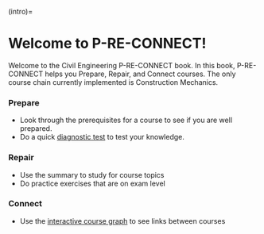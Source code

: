 (intro)=
# Welcome to P-RE-CONNECT!

Welcome to the Civil Engineering P-RE-CONNECT book. In this book, P-RE-CONNECT helps you Prepare, Repair, and Connect courses. The only course chain currently implemented is Construction Mechanics. 

### Prepare
- Look through the prerequisites for a course to see if you are well prepared.
- Do a quick [diagnostic test](/diagnostic_tests.md) to test your knowledge.

### Repair
- Use the summary to study for course topics
- Do practice exercises that are on exam level

### Connect
- Use the [interactive course graph](/course_map.md) to see links between courses